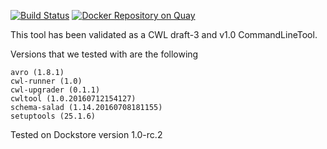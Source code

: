 [![Build Status](https://travis-ci.org/CancerCollaboratory/dockstore-tool-liftover.svg)](https://travis-ci.org/CancerCollaboratory/dockstore-tool-liftover)
[![Docker Repository on Quay](https://quay.io/repository/cancercollaboratory/dockstore-tool-liftover/status "Docker Repository on Quay")](https://quay.io/repository/cancercollaboratory/dockstore-tool-liftover)

This tool has been validated as a CWL draft-3 and v1.0 CommandLineTool. 

Versions that we tested with are the following 
```
avro (1.8.1)
cwl-runner (1.0)
cwl-upgrader (0.1.1)
cwltool (1.0.20160712154127)
schema-salad (1.14.20160708181155)
setuptools (25.1.6)
```

Tested on Dockstore version 1.0-rc.2

